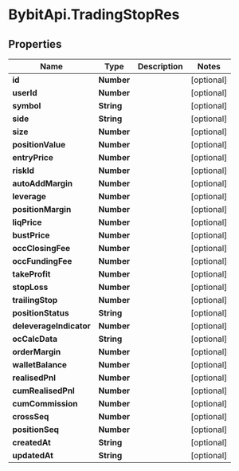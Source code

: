 # BybitApi.TradingStopRes

## Properties
Name | Type | Description | Notes
------------ | ------------- | ------------- | -------------
**id** | **Number** |  | [optional] 
**userId** | **Number** |  | [optional] 
**symbol** | **String** |  | [optional] 
**side** | **String** |  | [optional] 
**size** | **Number** |  | [optional] 
**positionValue** | **Number** |  | [optional] 
**entryPrice** | **Number** |  | [optional] 
**riskId** | **Number** |  | [optional] 
**autoAddMargin** | **Number** |  | [optional] 
**leverage** | **Number** |  | [optional] 
**positionMargin** | **Number** |  | [optional] 
**liqPrice** | **Number** |  | [optional] 
**bustPrice** | **Number** |  | [optional] 
**occClosingFee** | **Number** |  | [optional] 
**occFundingFee** | **Number** |  | [optional] 
**takeProfit** | **Number** |  | [optional] 
**stopLoss** | **Number** |  | [optional] 
**trailingStop** | **Number** |  | [optional] 
**positionStatus** | **String** |  | [optional] 
**deleverageIndicator** | **Number** |  | [optional] 
**ocCalcData** | **String** |  | [optional] 
**orderMargin** | **Number** |  | [optional] 
**walletBalance** | **Number** |  | [optional] 
**realisedPnl** | **Number** |  | [optional] 
**cumRealisedPnl** | **Number** |  | [optional] 
**cumCommission** | **Number** |  | [optional] 
**crossSeq** | **Number** |  | [optional] 
**positionSeq** | **Number** |  | [optional] 
**createdAt** | **String** |  | [optional] 
**updatedAt** | **String** |  | [optional] 


